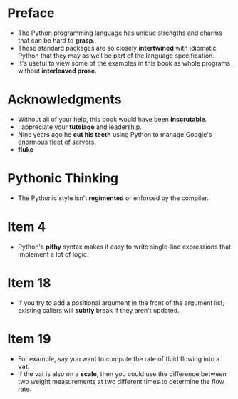 # Preface

- The Python programming language has unique strengths and charms that can 
  be hard to **grasp**.
- These standard packages are so closely **intertwined** with idiomatic 
  Python that they may as well be part of the language specification.
- It's useful to view some of the examples in this book as whole programs 
  without **interleaved prose**.

# Acknowledgments

- Without all of your help, this book would have been **inscrutable**.
- I appreciate your **tutelage** and leadership.
- Nine years ago he **cut his teeth** using Python to manage Google's 
  enormous fleet of servers. 
- **fluke**

# Pythonic Thinking

- The Pythonic style isn't **regimented** or enforced by the compiler. 

# Item 4

- Python's **pithy** syntax makes it easy to write single-line expressions 
  that implement a lot of logic.

# Item 18

- If you try to add a positional argument in the front of the argument list, 
  existing callers will **subtly** break if they aren't updated.

# Item 19

- For example, say you want to compute the rate of fluid flowing into a 
  **vat**.
- If the vat is also on a **scale**, then you could use the difference 
  between two weight measurements at two different times to determine the 
  flow rate.
 

